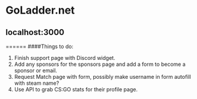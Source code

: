 # GoLadder.net
## localhost:3000
======
####Things to do:
1. Finish support page with Discord widget.
2. Add any sponsors for the sponsors page and add a form to become a sponsor or email.
3. Request Match page with form, possibly make username in form autofill with steam name?
4. Use API to grab CS:GO stats for their profile page.
